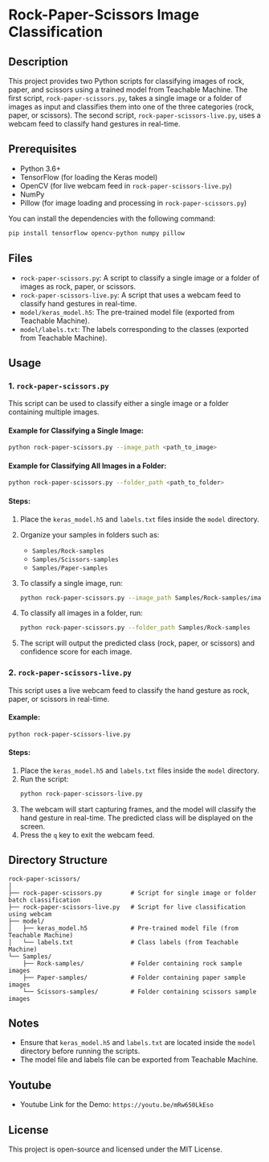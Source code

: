 # Rock-Paper-Scissors Image Classification

## Description

This project provides two Python scripts for classifying images of rock, paper, and scissors using a trained model from Teachable Machine. The first script, `rock-paper-scissors.py`, takes a single image or a folder of images as input and classifies them into one of the three categories (rock, paper, or scissors). The second script, `rock-paper-scissors-live.py`, uses a webcam feed to classify hand gestures in real-time.

## Prerequisites

- Python 3.6+
- TensorFlow (for loading the Keras model)
- OpenCV (for live webcam feed in `rock-paper-scissors-live.py`)
- NumPy
- Pillow (for image loading and processing in `rock-paper-scissors.py`)

You can install the dependencies with the following command:

```bash
pip install tensorflow opencv-python numpy pillow
```

## Files

- `rock-paper-scissors.py`: A script to classify a single image or a folder of images as rock, paper, or scissors.
- `rock-paper-scissors-live.py`: A script that uses a webcam feed to classify hand gestures in real-time.
- `model/keras_model.h5`: The pre-trained model file (exported from Teachable Machine).
- `model/labels.txt`: The labels corresponding to the classes (exported from Teachable Machine).

## Usage

### 1. `rock-paper-scissors.py`

This script can be used to classify either a single image or a folder containing multiple images.

#### Example for Classifying a Single Image:

```bash
python rock-paper-scissors.py --image_path <path_to_image>
```

#### Example for Classifying All Images in a Folder:

```bash
python rock-paper-scissors.py --folder_path <path_to_folder>
```

#### Steps:

1. Place the `keras_model.h5` and `labels.txt` files inside the `model` directory.
2. Organize your samples in folders such as:
   - `Samples/Rock-samples`
   - `Samples/Scissors-samples`
   - `Samples/Paper-samples`
   
3. To classify a single image, run:
   ```bash
   python rock-paper-scissors.py --image_path Samples/Rock-samples/image1.jpg
   ```

4. To classify all images in a folder, run:
   ```bash
   python rock-paper-scissors.py --folder_path Samples/Rock-samples
   ```

5. The script will output the predicted class (rock, paper, or scissors) and confidence score for each image.

### 2. `rock-paper-scissors-live.py`

This script uses a live webcam feed to classify the hand gesture as rock, paper, or scissors in real-time.

#### Example:

```bash
python rock-paper-scissors-live.py
```

#### Steps:

1. Place the `keras_model.h5` and `labels.txt` files inside the `model` directory.
2. Run the script:
   ```bash
   python rock-paper-scissors-live.py
   ```
3. The webcam will start capturing frames, and the model will classify the hand gesture in real-time. The predicted class will be displayed on the screen.
4. Press the `q` key to exit the webcam feed.

## Directory Structure

```
rock-paper-scissors/
│
├── rock-paper-scissors.py        # Script for single image or folder batch classification
├── rock-paper-scissors-live.py   # Script for live classification using webcam
├── model/
│   ├── keras_model.h5            # Pre-trained model file (from Teachable Machine)
│   └── labels.txt                # Class labels (from Teachable Machine)
└── Samples/
    ├── Rock-samples/             # Folder containing rock sample images
    ├── Paper-samples/            # Folder containing paper sample images
    └── Scissors-samples/         # Folder containing scissors sample images
```

## Notes

- Ensure that `keras_model.h5` and `labels.txt` are located inside the `model` directory before running the scripts.
- The model file and labels file can be exported from Teachable Machine.

## Youtube 

- Youtube Link for the Demo:
`https://youtu.be/mRw650LkEso`

## License

This project is open-source and licensed under the MIT License.

